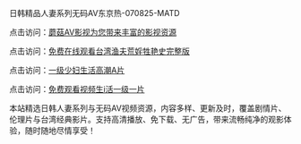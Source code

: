 日韩精品人妻系列无码AV东京热-070825-MATD

点击访问：<a href="https://heiliaozj3tjd.pages.dev">蘑菇AV影视为您带来丰富的影视资源</a>

点击访问：<a href="https://heiliaoe8ajia.pages.dev">免费在线观看台湾渔夫荒婬牲艳史完整版</a>

点击访问：<a href="https://heiliaoxqkkct.pages.dev">一级少妇生活高潮A片</a>

点击访问：<a href="https://heiliaoxwd5i8.pages.dev">免费观看视频生i活一级一片</a>

本站精选日韩人妻系列与无码AV视频资源，内容多样、更新及时，覆盖剧情片、伦理片与台湾经典影片。支持高清播放、免下载、无广告，带来流畅纯净的观影体验，随时随地尽情享受！

<span style="display:none;">[Canonical link](https://github.com/cx20250708/cx03 ）</span>
